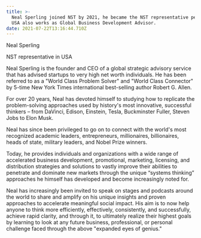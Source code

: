 ```yaml
---
title: >-
  Neal Sperling joined NST by 2021, he became the NST representative person in
  USA also works as Global Business Development Advisor. 
date: 2021-07-22T13:16:44.710Z
---
```

Neal Sperling

NST representative in USA

Neal Sperling is the founder and CEO of a global strategic advisory service that has advised startups to very high net worth individuals. He has been referred to as a "World Class Problem Solver" and "World Class Connector" by 5-time New York Times international best-selling author Robert G. Allen.

For over 20 years, Neal has devoted himself to studying how to replicate the problem-solving approaches used by history's most innovative, successful thinkers – from DaVinci, Edison, Einstein, Tesla, Buckminster Fuller, Steven Jobs to Elon Musk.

Neal has since been privileged to go on to connect with the world's most recognized academic leaders, entrepreneurs, millionaires, billionaires, heads of state, military leaders, and Nobel Prize winners.

Today, he provides individuals and organizations with a wide range of accelerated business development, promotional, marketing, licensing, and distribution strategies and solutions to vastly improve their abilities to penetrate and dominate new markets through the unique “systems thinking” approaches he himself has developed and become increasingly noted for.

Neal has increasingly been invited to speak on stages and podcasts around the world to share and amplify on his unique insights and proven approaches to accelerate meaningful social impact. His aim is to now help anyone to think more efficiently, effectively, consistently, and successfully, achieve rapid clarity, and through it, to ultimately realize their highest goals by learning to look at any future business, professional, or personal challenge faced through the above "expanded eyes of genius."
